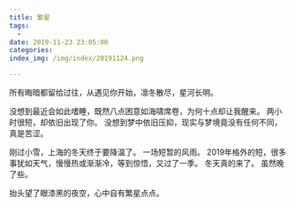 ```yaml
---
title: 繁星
tags:
  -
date: 2019-11-23 23:05:00
categories: 
index_img: /img/index/20191124.png

---
```

所有晦暗都留给过往，从遇见你开始，凛冬散尽，星河长明。

<!-- more -->

没想到最近会如此嗜睡，既然八点困意如海啸席卷，为何十点却让我醒来。
两小时很短，却依旧出现了你。
没想到梦中依旧压抑，现实与梦境竟没有任何不同，真是苦涩。

刚过小雪，上海的冬天终于要降温了。
一场短暂的风雨。
2019年格外的短，很多事犹如天气，慢慢热或渐渐冷，等到惊悟，又过了一季。
冬天真的来了。
虽然晚了些。

抬头望了眼漆黑的夜空，心中自有繁星点点。
